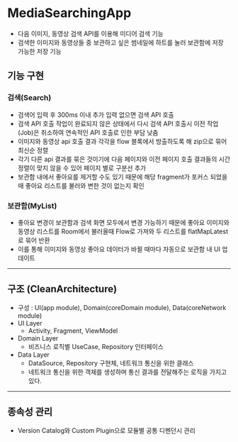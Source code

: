 # MediaSearchingApp

- 다음 이미지, 동영상 검색 API를 이용해 미디어 검색 기능
- 검색한 이미지와 동영상들 중 보관하고 싶은 썸네일에 하트를 눌러 보관함에 저장 가능한 저장 기능

## 기능 구현

### 검색(Search)

- 검색어 입력 후 300ms 이내 추가 입력 없으면 검색 API 호출
- 검색 API 호출 작업이 완료되지 않은 상태에서 다시 검색 API 호출시 이전 작업(Job)은 취소하여 연속적인 API 호출로 인한 부담 낮춤 
- 이미지와 동영상 api 호출 결과 각각을 flow 블록에서 방출하도록 해 zip으로 묶어 최신순 정렬
- 각기 다른 api 결과를 묶은 것이기에 다음 페이지와 이전 페이지 호출 결과들의 시간 정렬이 맞지 않을 수 있어 페이지 별로 구분선 추가
- 보관함 내에서 좋아요를 제거할 수도 있기 때문에 해당 fragment가 포커스 되었을 때 좋아요 리스트를 불러와 변한 것이 없는지 확인

### 보관함(MyList)

- 좋아요 변경이 보관함과 검색 화면 모두에서 변경 가능하기 때문에 좋아요 이미지와 동영상 리스트를 Room에서 불러올때 Flow로 가져와 두 리스트를 flatMapLatest로 묶어 반환
- 이를 통해 이미지와 동영상 좋아요 데이터가 바뀔 때마다 자동으로 보관함 내 UI 업데이트

---

## 구조 (CleanArchitecture)

- 구성 : UI(app module), Domain(coreDomain module), Data(coreNetwork module)
- UI Layer
  - Activity, Fragment, ViewModel
- Domain Layer
  - 비즈니스 로직별 UseCase, Repository 인터페이스
- Data Layer
  - DataSource, Repository 구현체, 네트워크 통신을 위한 클래스
  - 네트워크 통신을 위한 객체를 생성하며 통신 결과를 전달해주는 로직을 가지고 있다.

---

## 종속성 관리
- Version Catalog와 Custom Plugin으로 모듈별 공통 디펜던시 관리
